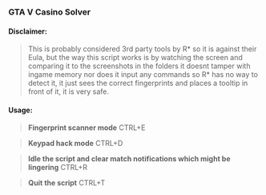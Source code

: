 ### GTA V Casino Solver

#### Disclaimer:
> This is probably considered 3rd party tools by R* so it is against their Eula, but the way this script works is by watching the screen and comparing it to the screenshots in the folders it doesnt tamper with ingame memory nor does it input any commands so R* has no way to detect it, it just sees the correct fingerprints and places a tooltip in front of it, it is very safe.

#### Usage:

> **Fingerprint scanner mode**
CTRL+E

> **Keypad hack mode**
CTRL+D

> **Idle the script and clear match notifications which might be lingering**
CTRL+R

> **Quit the script**
CTRL+T
